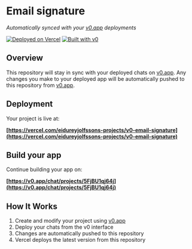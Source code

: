# Email signature

*Automatically synced with your [v0.app](https://v0.app) deployments*

[![Deployed on Vercel](https://img.shields.io/badge/Deployed%20on-Vercel-black?style=for-the-badge&logo=vercel)](https://vercel.com/eidureyjolfssons-projects/v0-email-signature)
[![Built with v0](https://img.shields.io/badge/Built%20with-v0.app-black?style=for-the-badge)](https://v0.app/chat/projects/5FjBU1qj64j)

## Overview

This repository will stay in sync with your deployed chats on [v0.app](https://v0.app).
Any changes you make to your deployed app will be automatically pushed to this repository from [v0.app](https://v0.app).

## Deployment

Your project is live at:

**[https://vercel.com/eidureyjolfssons-projects/v0-email-signature](https://vercel.com/eidureyjolfssons-projects/v0-email-signature)**

## Build your app

Continue building your app on:

**[https://v0.app/chat/projects/5FjBU1qj64j](https://v0.app/chat/projects/5FjBU1qj64j)**

## How It Works

1. Create and modify your project using [v0.app](https://v0.app)
2. Deploy your chats from the v0 interface
3. Changes are automatically pushed to this repository
4. Vercel deploys the latest version from this repository
